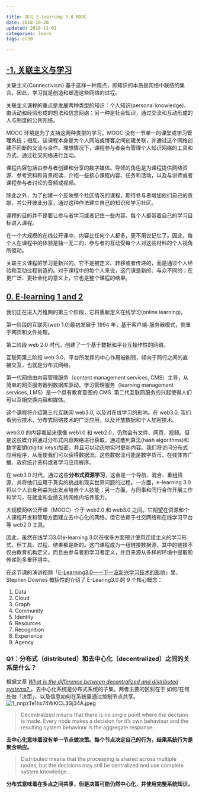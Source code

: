 ```yaml
---

title: 学习 E-Learning 3.0 MOOC
date: 2018-10-20
updated: 2018-11-01
categories: learn
tags: el30

---
```


## [-1. 关联主义与学习](https://el30.mooc.ca/cgi-bin/page.cgi?module=3)

关联主义(Connectivism) 基于这样一种观点，即知识的本质是网络中联结的集合。因此，学习就是创造和塑造这些网络的过程。

关联主义课程的重点是发展两种类型的知识：个人知识(personal knowledge)、由活动和经验形成的想法和信念网络；另一种是社会知识，通过交流和互动形成的人与制度的公共网络。

MOOC 环境是为了支持这两种类型的学习。MOOC 没有一节单一的课堂或学习管理系统；相反，该课程本身是为个人网站或博客之间创建关联，并通过这个网络创建不间断的交流与合作。理想情况下，课程参与者会有管理个人知识网络的工具和方式，通过社交网络进行互动。

课程内容包括由参与者创建和分享的数字媒体。导师的角色是为课程提供网络资源、参考资料和背景阅读、介绍一些核心课程内容、任务和活动，以及与讲师或者课程参与者讨论的音频或视频。

除此之外，为了创建一个反映整个社区情况的课程，期待参与者增加他们自己的贡献，并公开彼此分享，通过这种作法建立自己的知识和学习社区。

课程的目的并不是要让参与者学习或者记住一些内容。每个人都带着自己的学习目标进入课程。

在一个大规模的在线公开课中，内容比任何个人都多，更不用说记忆了。因此，每个人在课程中的体验是独一无二的，参与者的互动受每个人对这些材料的个人视角所驱动。

关联主义课程的学习是新兴的，它不是被定义、转移或者传递的，而是通过个人经验和互动过程创造的。对于课程中的每个人来说，这门课是新的、与众不同的；在更广泛、更社会化的意义上，它也是整个课程的结果。

## [0. E-learning 1 and 2](https://el30.mooc.ca/cgi-bin/page.cgi?module=4)

我们正在进入万维网的第三个阶段，它将重新定义在线学习(online learning)。

第一阶段的互联网(web 1.0)最初发展于 1994 年，基于客户端-服务器模式，侧重于网页和文件处理。

第二阶段 web 2.0 时代，创建了一个基于数据和平台互操作性的网络。

互联网第三阶段 web 3.0，平台所发挥的中心作用被削弱，倾向于同行之间的直接交互，也就是分布式网络。

第一代网络由内容管理服务（content management services, CMS）主导，从简单的网页服务器到数据库驱动。学习管理服务（learning management services, LMS）是一个具有教育意图的 CMS. 第二代互联网服务的兴起使得人们可以互相交换内容和媒体。

这个课程将介绍第三代互联网 web3.0, 以及对在线学习的影响。在 web3.0, 我们看到云技术、分布式网络技术的广泛应用，以及开放数据和个人加密技术。

web3.0 的内容看起来很像 web1.0 和 web2.0，仍然会有文件、网页、视频。但是这些媒介将通过分布式内容网络进行获取，通过散列算法(hash algorithms)和数字密钥(digital keys)加密，并且可以动态地实时更新内容。我们将访问分布式应用程序，从而使我们可以获得数据流。这些数据流可能是数字货币、在线体育广播、政府统计资料或者学习应用程序。

在 web3.0 时代，通过这些**分布式资源学习**，这会是一个导航、混合、重组资源、并将他们应用于真实的挑战和现实世界问题的过程。一方面，e-learning 3.0 将以个人自身利益为出发点培养个人技能；另一方面，与同事和同行合作开展工作和学习，在就业和业绩支持网络内培养能力。

大规模网络公开课（MOOC）介于 web2.0 和 web3.0 之间。它期望在资源和个人课程开发和管理方面建立去中心化的网络，但它依赖于社交网络和在线学习平台等 web2.0 工具。

因此，虽然在线学习3.0(e-learning 3.0)在很多方面预计使用连接主义的学习形式，但工具、过程、结果都是新的。这门课程成为一组链接数据源，其中的链接不仅由教育机构定义，而且由参与者和学习者定义，并且来源从多样的环境中提取和传递到多重环境中。

在这节课的演讲视频「[E-Learning3.0——下一波新兴学习技术的影响](https://el30.mooc.ca/cgi-bin/page.cgi?event=77)」里，Stephen Downes 概括性的介绍了 E-Learing3.0 的 9 个核心概念：

1. Data
2. Cloud
3. Graph
4. Community
5. Identity
6. Resources
7. Recognition
8. Experience
9. Agency

### Q1：分布式（distributed）和去中心化（decentralized）之间的关系是什么？

根据文章 *[What is the difference between decentralized and distributed systems? ](https://medium.com/distributed-economy/what-is-the-difference-between-decentralized-and-distributed-systems-f4190a5c6462)*，去中心化系统是分布式系统的子集。两者主要的区别在于 如何/在何处做「决策」，以及信息如何在系统里通过控制节点共享。
![1_nnpzTe1hx74WKICL3Gj34A.jpeg](https://i.loli.net/2018/10/21/5bcc8596ee6bf.jpeg)

> Decentralized means that there is no single point where the decision is made. Every node makes a decision for it’s own behaviour and the resulting system behaviour is the aggregate response.

**去中心化意味着没有单一节点做决策。每个节点决定自己的行为，结果系统行为是聚合响应。**

> Distributed means that the processing is shared across multiple nodes, but the decisions may still be centralized and use complete system knowledge.

**分布式意味着在多点之间共享，但是决策可能仍然中心化，并使用完整系统知识。**
